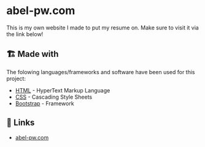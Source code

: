 # abel-pw.com
This is my own website I made to put my resume on. Make sure to visit it via the link below!

## 🏗️ Made with
The folowing languages/frameworks and software have been used for this project:
- [HTML](https://nl.wikipedia.org/wiki/HyperText_Markup_Language) - HyperText Markup Language
- [CSS](https://en.wikipedia.org/wiki/CSS) - Cascading Style Sheets
- [Bootstrap](https://getbootstrap.com) - Framework

<!-- -- -- -- -- -- -- -- -- -- -- -- -- -- -- -- -- -- -- -- -- -- -- -->

## 📃 Links

- [abel-pw.com](https://abel-pw.com) 

<br/>
